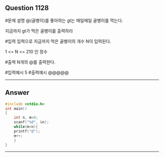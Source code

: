 Question 1128
------------------------
#문제 설명
@(골뱅이)를 좋아하는 gt는 매일매일 골뱅이를 먹는다.

지금까지 gt가 먹은 골뱅이를 출력하라

 

#입력
입력으로 지금까지 먹은 골뱅이의 개수 N이 입력된다.

1 <= N <= 210 인 정수

#출력
N개의 @를 출력한다.

#입력예시
5
#출력예시
@@@@@

------------------------
Answer
------------------------
```cpp
#include <stdio.h>
int main()
{
    int n, m=0;
    scanf("%d", &n);
    while(m<n){
    printf("@");
    m++;
    }
}
```
------------------------
